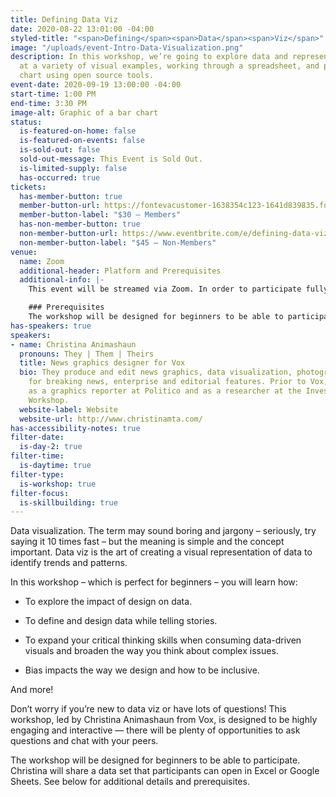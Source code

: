 ```yaml
---
title: Defining Data Viz
date: 2020-08-22 13:01:00 -04:00
styled-title: "<span>Defining</span><span>Data</span><span>Viz</span>"
image: "/uploads/event-Intro-Data-Visualization.png"
description: In this workshop, we’re going to explore data and representation by looking
  at a variety of visual examples, working through a spreadsheet, and producing a
  chart using open source tools.
event-date: 2020-09-19 13:00:00 -04:00
start-time: 1:00 PM
end-time: 3:30 PM
image-alt: Graphic of a bar chart
status:
  is-featured-on-home: false
  is-featured-on-events: false
  is-sold-out: false
  sold-out-message: This Event is Sold Out.
  is-limited-supply: false
  has-occurred: true
tickets:
  has-member-button: true
  member-button-url: https://fontevacustomer-1638354c123-1641d839835.force.com/services/oauth2/authorize?client_id=3MVG9nthuDc9owbcOq7_07W.HriOQQPWTbMkrpOla.ajDQlTHf4_uby_mhwylcX.mJBU2O2SppTiZMS0J_HJd&response_type=code&redirect_uri=https://ikit.aiga.org/ikit_national_util/ikit-national-util-sso-redirect/&state=https%3A%2F%2Fdc.aiga.org%2Fevent%2Fdefining-data-viz%2F%3Fredirect_source%3Deventbrite_register
  member-button-label: "$30 — Members"
  has-non-member-button: true
  non-member-button-url: https://www.eventbrite.com/e/defining-data-viz-tickets-117845255331
  non-member-button-label: "$45 — Non-Members"
venue:
  name: Zoom
  additional-header: Platform and Prerequisites
  additional-info: |-
    This event will be streamed via Zoom. In order to participate fully, attendees should plan to join on the Zoom app via their computer, tablet, or mobile device with enough bandwidth to support viewing video. In order to ensure only those who have registered for the event are able to attend — and to create space for intimate conversations — only those whose display name fully matches the name on our registration list will be admitted from the waiting room. You can find more about joining our virtual events, including how to connect, directions to troubleshoot, and information about our refund policy in our [FAQ](/faqs/).

    ### Prerequisites
    The workshop will be designed for beginners to be able to participate. The instructor will share a data set that participants can open in Excel or Google Sheets. The instructor will screen share and use [Flourish](https://flourish.studio/) for the chart demo. Participants can follow along at home with the free version of Flourish by signing up with their email.
has-speakers: true
speakers:
- name: Christina Animashaun
  pronouns: They | Them | Theirs
  title: News graphics designer for Vox
  bio: They produce and edit news graphics, data visualization, photography, and illustration
    for breaking news, enterprise and editorial features. Prior to Vox, they worked
    as a graphics reporter at Politico and as a researcher at the Investigative Reporting
    Workshop.
  website-label: Website
  website-url: http://www.christinamta.com/
has-accessibility-notes: true
filter-date:
  is-day-2: true
filter-time:
  is-daytime: true
filter-type:
  is-workshop: true
filter-focus:
  is-skillbuilding: true
---
```


Data visualization. The term may sound boring and jargony – seriously, try saying it 10 times fast – but the meaning is simple and the concept important. Data viz is the art of creating a visual representation of data to identify trends and patterns.

In this workshop – which is perfect for beginners – you will learn how:

* To explore the impact of design on data.

* To define and design data while telling stories.

* To expand your critical thinking skills when consuming data-driven visuals and broaden the way you think about complex issues.

* Bias impacts the way we design and how to be inclusive.

And more!

Don’t worry if you’re new to data viz or have lots of questions! This workshop, led by Christina Animashaun from Vox, is designed to be highly engaging and interactive — there will be plenty of opportunities to ask questions and chat with your peers.

The workshop will be designed for beginners to be able to participate. Christina will share a data set that participants can open in Excel or Google Sheets. See below for additional details and prerequisites.
